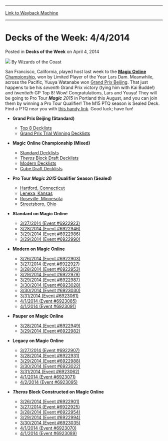
---
[Link to Wayback Machine](https://web.archive.org/web/20220116194653/https://magic.wizards.com/en/articles/archive/decks-week-442014-2014-04-04)

[_metadata_:author]:- "Wizards of the Coast"
[_metadata_:description]:- "San Francisco, California, played host last week to the Magic Online Championship, won by Limited Player of the Year Lars Dam. Meanwhile, across the Pacific, Yuuya Watanabe won Grand Prix Beijing. That just happens to be his seventh Grand Prix victory (tying him with Kai Budde!) and twentieth GP Top 8! Wow! Congratulations, Lars and Yuuya! They will be going to Pro Tour Magic"
[_metadata_:generator]:- "Drupal 7 (http://drupal.org)"
[_metadata_:node]:- "598961"
[_metadata_:publish_date]:- "2014-04-04"
[_metadata_:source]:- "div-main-content"
[_metadata_:title]:- "Decks of the Week: 4/4/2014"
[_metadata_:wayback_capture_timestamp]:- "2022-01-16 19:46:53"
[_metadata_:wayback_raw_url]:- "https://web.archive.org/web/20220116194653id_/https://magic.wizards.com/en/articles/archive/decks-week-442014-2014-04-04"
[_metadata_:wayback_url]:- "https://magic.wizards.com/en/articles/archive/decks-week-442014-2014-04-04"
---


Decks of the Week: 4/4/2014
===========================



 Posted in **Decks of the Week**
 on April 4, 2014 






![](https://media.magic.wizards.com/styles/auth_small/public/images/person/wizards_author.jpg)
By Wizards of the Coast












San Francisco, California, played host last week to the [**Magic Online** Championship](/en/events/coverage/dam-crowned-magic-online-champion), won by Limited Player of the Year Lars Dam. Meanwhile, across the Pacific, Yuuya Watanabe won [Grand Prix Beijing](/en/events/coverage/watanabe-does-wonders). That just happens to be his *seventh* Grand Prix victory (tying him with Kai Budde!) and *twentieth* GP Top 8! Wow! Congratulations, Lars and Yuuya! They will be going to Pro Tour ***Magic** 2015* in Portland this August, and you can join them by winning a Pro Tour Qualifier! The M15 PTQ season is Sealed Deck. Find a PTQ near you with [this handy link](https://www.wizards.com/Magic/TCG/Events.aspx?x=mtg/event/protour/qualifierlist#m15). Good luck; have fun!


* **Grand Prix Beijing (Standard)**
	+ [Top 8 Decklists](/en/events/coverage/watanabe-does-wonders)
	+ [Grand Prix Trial Winning Decklists](/en/articles/archive/event-coverage/coverage-grand-prix-beijing-2014-03-29)
* **Magic Online Championship (Mixed)**
	+ [Standard Decklists](/en/articles/archive/event-coverage/magic-online-championship-2013-standard-decklists-2014-03-29)
	+ [*Theros* Block Draft Decklists](/en/articles/archive/event-coverage/magic-online-championship-2013-therosborn-gods-decklists-2014-03-29)
	+ [Modern Decklists](/en/articles/archive/event-coverage/magic-online-championship-2013-modern-decklists-2014-03-28)
	+ [Cube Draft Decklists](/en/articles/archive/event-coverage/magic-online-championship-2013-cube-decklists-2014-03-28)
* **Pro Tour  ***Magic** 2015*  Qualifier Season (Sealed)** 
	+ [Hartford, Connecticut](/en/articles/archive/event-coverage/pro-tour-magic-2015-qualifier-season-top-8-standard-decklists-2014-4)
	+ [Lenexa, Kansas](/en/articles/archive/event-coverage/pro-tour-magic-2015-qualifier-season-top-8-standard-decklists-2014)
	+ [Roseville, Minnesota](/en/articles/archive/event-coverage/pro-tour-magic-2015-qualifier-season-top-8-standard-decklists-2014-1)
	+ [Streetsboro, Ohio](/en/articles/archive/event-coverage/pro-tour-magic-2015-qualifier-season-top-8-standard-decklists-2014-0)
* **Standard on Magic Online**
	+ [3/27/2014 (Event #6922923)](http://archive.wizards.com/Magic/Digital/MagicOnlineTourn.aspx?x=mtg/digital/magiconline/tourn/6922923)
	+ [3/28/2014 (Event #6922946)](http://archive.wizards.com/Magic/Digital/MagicOnlineTourn.aspx?x=mtg/digital/magiconline/tourn/6922946)
	+ [3/29/2014 (Event #6922986)](http://archive.wizards.com/Magic/Digital/MagicOnlineTourn.aspx?x=mtg/digital/magiconline/tourn/6922986)
	+ [3/29/2014 (Event #6922990)](http://archive.wizards.com/Magic/Digital/MagicOnlineTourn.aspx?x=mtg/digital/magiconline/tourn/6922990)
* **Modern on Magic Online**
	+ [3/26/2014 (Event #6922903)](http://archive.wizards.com/Magic/Digital/MagicOnlineTourn.aspx?x=mtg/digital/magiconline/tourn/6922903)
	+ [3/27/2014 (Event #6922927)](http://archive.wizards.com/Magic/Digital/MagicOnlineTourn.aspx?x=mtg/digital/magiconline/tourn/6922927)
	+ [3/28/2014 (Event #6922953)](http://archive.wizards.com/Magic/Digital/MagicOnlineTourn.aspx?x=mtg/digital/magiconline/tourn/6922953)
	+ [3/29/2014 (Event #6922979)](http://archive.wizards.com/Magic/Digital/MagicOnlineTourn.aspx?x=mtg/digital/magiconline/tourn/6922979)
	+ [3/29/2014 (Event #6922987)](http://archive.wizards.com/Magic/Digital/MagicOnlineTourn.aspx?x=mtg/digital/magiconline/tourn/6922987)
	+ [3/30/2014 (Event #6923028)](http://archive.wizards.com/Magic/Digital/MagicOnlineTourn.aspx?x=mtg/digital/magiconline/tourn/6923028)
	+ [3/30/2014 (Event #6923030)](http://archive.wizards.com/Magic/Digital/MagicOnlineTourn.aspx?x=mtg/digital/magiconline/tourn/6923030)
	+ [3/31/2014 (Event #6923061)](http://archive.wizards.com/Magic/Digital/MagicOnlineTourn.aspx?x=mtg/digital/magiconline/tourn/6923061)
	+ [4/1/2014 (Event #6923085)](http://archive.wizards.com/Magic/Digital/MagicOnlineTourn.aspx?x=mtg/digital/magiconline/tourn/6923085)
	+ [4/1/2014 (Event #6923091)](http://archive.wizards.com/Magic/Digital/MagicOnlineTourn.aspx?x=mtg/digital/magiconline/tourn/6923091)
* **Pauper on Magic Online** 
	+ [3/28/2014 (Event #6922949)](http://archive.wizards.com/Magic/Digital/MagicOnlineTourn.aspx?x=mtg/digital/magiconline/tourn/6922949)
	+ [3/29/2014 (Event #6922982)](http://archive.wizards.com/Magic/Digital/MagicOnlineTourn.aspx?x=mtg/digital/magiconline/tourn/6922982)
* **Legacy on Magic Online**
	+ [3/27/2014 (Event #6922907)](http://archive.wizards.com/Magic/Digital/MagicOnlineTourn.aspx?x=mtg/digital/magiconline/tourn/6922907)
	+ [3/28/2014 (Event #6922931)](http://archive.wizards.com/Magic/Digital/MagicOnlineTourn.aspx?x=mtg/digital/magiconline/tourn/6922931)
	+ [3/29/2014 (Event #6922988)](http://archive.wizards.com/Magic/Digital/MagicOnlineTourn.aspx?x=mtg/digital/magiconline/tourn/6922988)
	+ [3/30/2014 (Event #6923022)](http://archive.wizards.com/Magic/Digital/MagicOnlineTourn.aspx?x=mtg/digital/magiconline/tourn/6923022)
	+ [3/31/2014 (Event #6923062)](http://archive.wizards.com/Magic/Digital/MagicOnlineTourn.aspx?x=mtg/digital/magiconline/tourn/6923062)
	+ [4/1/2014 (Event #6923071)](http://archive.wizards.com/Magic/Digital/MagicOnlineTourn.aspx?x=mtg/digital/magiconline/tourn/6923071)
	+ [4/2/2014 (Event #6923095)](http://archive.wizards.com/Magic/Digital/MagicOnlineTourn.aspx?x=mtg/digital/magiconline/tourn/6923095)

* ***Theros* Block Constructed on Magic Online** 
	+ [3/26/2014 (Event #6922901)](http://archive.wizards.com/Magic/Digital/MagicOnlineTourn.aspx?x=mtg/digital/magiconline/tourn/6922901)
	+ [3/27/2014 (Event #6922925)](http://archive.wizards.com/Magic/Digital/MagicOnlineTourn.aspx?x=mtg/digital/magiconline/tourn/6922925)
	+ [3/28/2014 (Event #6922954)](http://archive.wizards.com/Magic/Digital/MagicOnlineTourn.aspx?x=mtg/digital/magiconline/tourn/6922954)
	+ [3/29/2014 (Event #6922994)](http://archive.wizards.com/Magic/Digital/MagicOnlineTourn.aspx?x=mtg/digital/magiconline/tourn/6922994)
	+ [3/30/2014 (Event #6923035)](http://archive.wizards.com/Magic/Digital/MagicOnlineTourn.aspx?x=mtg/digital/magiconline/tourn/6923035)
	+ [4/1/2014 (Event #6923070)](http://archive.wizards.com/Magic/Digital/MagicOnlineTourn.aspx?x=mtg/digital/magiconline/tourn/6923070)
	+ [4/1/2014 (Event #6923089)](http://archive.wizards.com/Magic/Digital/MagicOnlineTourn.aspx?x=mtg/digital/magiconline/tourn/6923089)






